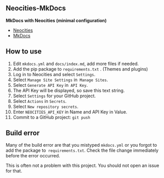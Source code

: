 <!-- 2024/04/21 MkDocs 1.6.0 -->

## Neocities-MkDocs

**MkDocs with Neocities (minimal configuration)**

- [Neocities](https://neocities.org/)
- [MkDocs](https://www.mkdocs.org/)

## How to use

1. Edit `mkdocs.yml` and `docs/index.md`, add more files if needed.
2. Add the pip package to `requirements.txt` . (Themes and plugins)
3. Log in to Neocities and select `Settings`.
4. Select `Manage Site Settings` in` Manage Sites`.
5. Select `Generate API Key` in` API Key`. 
6. The API Key will be displayed, so save this text string.
7. Select `Settings` for your GitHub project.
8. Select `Actions` in `Secrets`.
9. Select `New repository secrets`.
10. Enter `NEOCITIES_API_KEY` in Name and API Key in Value.
11. Commit to a GitHub project: `git push`

## Build error

Many of the build error are that you mistyped `mkdocs.yml`
or you forgot to add the package to` requirements.txt`.
Check the file change immediately before the error occurred.

This is often not a problem with this project.
You should not open an issue for that.
